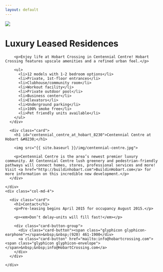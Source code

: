 ```yaml
---
layout: default
---
```


<img class="header-image" src="{{ site.baseurl }}/img/hobart-elevation-1.jpg">
  
<div class="container">
  <div class="row">
    <div class="col-md-8">
      <div class="card">
        <h1 id="luxury_leased_residences">Luxury Leased Residences</h1>
        
        <p>Enjoy life at Hobart Crossing in Centennial Centre! Hobart Crossing features upscale amenities and a refined urban feel.</p>
        
        <ul>
          <li>12 models with 1-2 bedroom options</li>
          <li>Private, 1st-floor entrances</li>
          <li>Clubhouse/community room</li>
          <li>Workout facility</li>
          <li>Private outdoor pool</li>
          <li>Business center</li>
          <li>Elevators</li>
          <li>Underground parking</li>
          <li>100% smoke free</li>
          <li>Pet friendly units available</li>
        </ul>
      </div>
  
      <div class="card">
        <h1 id="centennial_centre_at_hobart_8230">Centennial Centre at Hobart &#8230;</h1>
        
        <img src="{{ site.baseurl }}/img/centennial-centre.jpg">
      
        <p>Centennial Centre is the area’s newest premier luxury community. At Centennial Centre lush greenery and pedestrian-friendly pathways will connect homes, stores, professional services and more! Visit <a href="http://buildinhobart.com">BuildinHobart.com</a> for more information on this incredible new development.</p>
      </div>
  
    </div>
    <div class="col-md-4">
    
      <div class="card">
        <h1>Contact</h1>
        <p>Pre-leasing begins April 2015 for occupancy August 2015.</p>
        
        <p><em>Don’t delay—units will fill fast!</em></p>
      
        <div class="card-button-group">
          <div class="card-button"><span class="glyphicon glyphicon-earphone"></span>&nbsp;&nbsp;(920) 461-1900</div>
          <a class="card-button" href="mailto:info@hobartcrossing.com"><span class="glyphicon glyphicon-envelope"></span>&nbsp;&nbsp;info@HobartCrossing.com</a>
        </div>
      </div>
    
    </div>
  </div>
</div>

